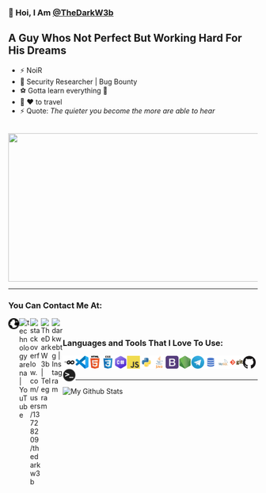 ### 👋 Hoi,  I Am [@TheDarkW3b]([https://t.me/TheDarkW3b](https://github.com/TheDarkW3b))

## A Guy Whos Not Perfect But Working Hard For His Dreams
- ⚡ NoiR
- 👯 Security Researcher | Bug Bounty
- ⚽️ Gotta learn everything 🤣
- 🥅 ❤️ to travel
- ⚡ Quote: _The quieter you become the more are able to hear_
<br />
<img align="center" src="https://media.giphy.com/media/3o7aCVqXn0idWFuDnO/giphy.gif" width="600" height=300>

---

### You Can Contact Me At:

[<img align="left" alt="thedarkw3b.github.io/darkweb/" width="22px" src="https://raw.githubusercontent.com/iconic/open-iconic/master/svg/globe.svg" />][website]
[<img align="left" alt="technologyarena | YouTube" width="22px" src="https://cdn.jsdelivr.net/npm/simple-icons@v3/icons/youtube.svg" />][youtube]
[<img align="left" alt="stackoverflow.com/users/13728209/thedarkw3b" width="22px" src="https://cdn.jsdelivr.net/npm/simple-icons@3.4.0/icons/stackoverflow.svg" />][stackoverflow]
[<img align="left" alt="TheDarkW3b | Telegram" width="22px" src="https://cdn.jsdelivr.net/npm/simple-icons@3.4.0/icons/telegram.svg" />][telegram]
[<img align="left" alt="darkwebtg | Instagram" width="22px" src="https://cdn.jsdelivr.net/npm/simple-icons@v3/icons/instagram.svg" />][instagram]

<br />

### Languages and Tools That I Love To Use:

[<img align="left" alt="go" width="26px" src="https://raw.githubusercontent.com/github/explore/80688e429a7d4ef2fca1e82350fe8e3517d3494d/topics/go/go.png" />][mainprofile]
[<img align="left" alt="Visual Studio Code" width="26px" src="https://raw.githubusercontent.com/github/explore/80688e429a7d4ef2fca1e82350fe8e3517d3494d/topics/visual-studio-code/visual-studio-code.png" />][mainprofile]
[<img align="left" alt="HTML5" width="26px" src="https://raw.githubusercontent.com/github/explore/80688e429a7d4ef2fca1e82350fe8e3517d3494d/topics/html/html.png" />][mainprofile]
[<img align="left" alt="CSS3" width="26px" src="https://raw.githubusercontent.com/github/explore/80688e429a7d4ef2fca1e82350fe8e3517d3494d/topics/css/css.png" />][mainprofile]
[<img align="left" alt="csharp" width="26px" src="https://raw.githubusercontent.com/github/explore/80688e429a7d4ef2fca1e82350fe8e3517d3494d/topics/csharp/csharp.png" />][mainprofile]
[<img align="left" alt="JavaScript" width="26px" src="https://raw.githubusercontent.com/github/explore/80688e429a7d4ef2fca1e82350fe8e3517d3494d/topics/javascript/javascript.png" />][mainprofile]
[<img align="left" alt="Python" width="26px" src="https://raw.githubusercontent.com/github/explore/80688e429a7d4ef2fca1e82350fe8e3517d3494d/topics/python/python.png" />][mainprofile]
[<img align="left" alt="java" width="26px" src="https://raw.githubusercontent.com/github/explore/80688e429a7d4ef2fca1e82350fe8e3517d3494d/topics/java/java.png" />][mainprofile]
[<img align="left" alt="bootstrap" width="26px" src="https://raw.githubusercontent.com/github/explore/80688e429a7d4ef2fca1e82350fe8e3517d3494d/topics/bootstrap/bootstrap.png" />][mainprofile]
[<img align="left" alt="Node.js" width="26px" src="https://raw.githubusercontent.com/github/explore/80688e429a7d4ef2fca1e82350fe8e3517d3494d/topics/nodejs/nodejs.png" />][mainprofile]
[<img align="left" alt="telegramapi" width="26px" src="https://raw.githubusercontent.com/github/explore/80688e429a7d4ef2fca1e82350fe8e3517d3494d/topics/telegram/telegram.png" />][mainprofile]
[<img align="left" alt="SQL" width="26px" src="https://raw.githubusercontent.com/github/explore/80688e429a7d4ef2fca1e82350fe8e3517d3494d/topics/sql/sql.png" />][mainprofile]
[<img align="left" alt="MySQL" width="26px" src="https://raw.githubusercontent.com/github/explore/80688e429a7d4ef2fca1e82350fe8e3517d3494d/topics/mysql/mysql.png" />][mainprofile]
[<img align="left" alt="Git" width="26px" src="https://raw.githubusercontent.com/github/explore/80688e429a7d4ef2fca1e82350fe8e3517d3494d/topics/git/git.png" />][mainprofile]
[<img align="left" alt="GitHub" width="26px" src="https://raw.githubusercontent.com/github/explore/78df643247d429f6cc873026c0622819ad797942/topics/github/github.png" />][mainprofile]
[<img align="left" alt="HTML5" width="26px" src="https://raw.githubusercontent.com/github/explore/80688e429a7d4ef2fca1e82350fe8e3517d3494d/topics/terminal/terminal.png" />][mainprofile]

<br />
<br />

---

<img align="left" alt="My Github Stats" src="https://github-readme-stats.vercel.app/api?username=TheDarkW3b&show_icons=true&theme=dark" />

[website]: https://thedarkw3b.github.io/darkweb/
[telegram]: https://t.me/thedarkw3b
[youtube]: https://youtube.com/technologyarena
[instagram]: https://instagram.com/darkwebtg
[stackoverflow]: https://stackoverflow.com/users/13728209/thedarkw3b
[mainprofile]: https://github.com/TheDarkW3b
